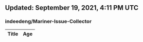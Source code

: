 ## Updated: September 19, 2021, 4:11 PM UTC


### indeedeng/Mariner-Issue-Collector
|**Title**|**Age**|
|:----|:----|